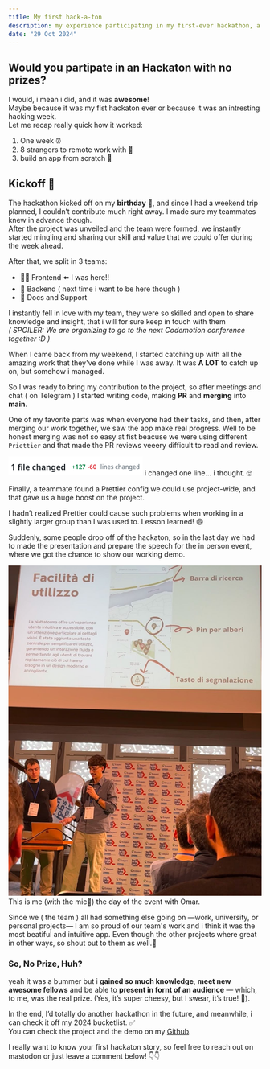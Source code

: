 ```yaml
---
title: My first hack-a-ton
description: my experience participating in my first-ever hackathon, a week-long, prize-free event that turned out to be an unforgettable adventure!
date: "29 Oct 2024"
---
```


## Would you partipate in an Hackaton with no prizes?

I would, i mean i did, and it was **awesome**!<br>
Maybe because it was my fist hackaton ever or because it was an intresting hacking week.<br>
Let me recap really quick how it worked:
  1. One week  ⏰
  2. 8 strangers to remote work with 👥
  3. build an app from scratch 🚀

## Kickoff 🎉

The hackathon kicked off on my **birthday** 🎂, and since I had a weekend trip planned, I couldn’t contribute much right away. I made sure my teammates knew in advance though.<br>
After the project was unveiled and the team were formed, we instantly started mingling and sharing our skill and value that we could offer during the week ahead.


After that, we split in 3 teams:
- 👨‍💻 Frontend ⬅️ I was here!!
- 🔧 Backend ( next time i want to be here though )
- 📜 Docs and Support

I instantly fell in love with my team, they were so skilled and open to share knowledge and insight, that i will for sure keep in touch with them <br>*( SPOILER: We are organizing to go to the next Codemotion conference together :D )*

When I came back from my weekend, I started catching up with all the amazing work that they've done while I was away. It was **A LOT** to catch up on, but somehow i managed.

So I was ready to bring my contribution to the project, so after meetings and chat ( on Telegram ) I started writing code, making **PR** and **merging** into **main**.


One of my favorite parts was when everyone had their tasks, and then, after merging our work together, we saw the app make real progress.
Well to be honest merging was not so easy at fist beacuse we were using different `Priettier` and that made the PR reviews veeery difficult to read and review.


![i changed one line, i thought](./diff_changes.png)
i changed one line... i thought. 🙄

Finally, a teammate found a Prettier config we could use project-wide, and that gave us a huge boost on the project.

I hadn’t realized Prettier could cause such problems when working in a slightly larger group than I was used to. Lesson learned! 😅

Suddenly, some people drop off of the hackaton, so in the last day we had to made the presentation and prepare the speech for the in person event, where we got the chance to show our working demo.

![Me speaking](./hackaton.jpg)
This is me (with the mic🎤) the day of the event with Omar.

Since we ( the team ) all had something else going on —work, university, or personal projects— I am so proud of our team's work and i think it was the most beatiful and intuitive app. Even though the other projects where great in other ways, so shout out to them as well.👏

### So, No Prize, Huh?
yeah it was a bummer but i **gained so much knowledge**, **meet new awesome fellows** and be able to **present in fornt of an audience** — which, to me, was the real prize. (Yes, it’s super cheesy, but I swear, it’s true! 🥲).

In the end,  I’d totally do another hackathon in the future, and meanwhile, i can check it off my 2024 bucketlist. ✅ <br>
You can check the project and the demo on my [Github](https://github.com/DavideBri/Botanica).


I really want to know your first hackaton story, so feel free to reach out on mastodon or just leave a comment below! 👇👇
